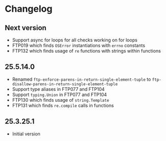 # Changelog

## Next version
- Support async for loops for all checks working on for loops
- FTP019 which finds `OSError` instantiations with `errno` constants
- FTP132 which finds usage of ``re`` functions with strings within functions

## 25.5.14.0
- Renamed `ftp-enforce-parens-in-return-single-element-tuple` to `ftp-disallow-parens-in-return-single-element-tuple`
- Support type aliases in FTP077 and FTP104
- Support `typing.Union` in FTP077 and FTP104
- FTP130 which finds usage of `string.Template`
- FTP131 which finds `re.compile` calls in functions

## 25.3.25.1

* Initial version
